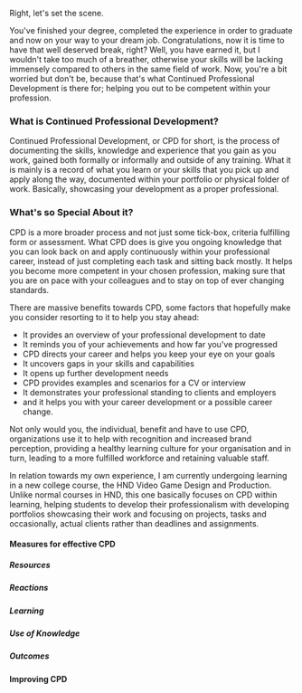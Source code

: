 Right, let's set the scene.

You've finished your degree, completed the experience in order to graduate and now on your way to your dream job. Congratulations, now it is time to have that well deserved break, right? Well, you have earned it, but I wouldn't take too much of a breather, otherwise your skills will be lacking immensely compared to others in the same field of work. Now, you're a bit worried but don't be, because that's what Continued Professional Development is there for; helping you out to be competent within your profession.

### What is Continued Professional Development?

Continued Professional Development, or CPD for short, is the process of documenting the skills, knowledge and experience that you gain as you work, gained both formally or informally and outside of any training. What it is mainly is a record of what you learn or your skills that you pick up and apply along the way, documented within your portfolio or physical folder of work. Basically, showcasing your development as a proper professional.

### What's so Special About it?

CPD is a more broader process and not just some tick-box, criteria fulfilling form or assessment. What CPD does is give you ongoing knowledge that you can look back on and apply continuously within your professional career, instead of just completing each task and sitting back mostly. It helps you become more competent in your chosen profession, making sure that you are on pace with your colleagues and to stay on top of ever changing standards.

There are massive benefits towards CPD, some factors that hopefully make you consider resorting to it to help you stay ahead:

* It provides an overview of your professional development to date
* It reminds you of your achievements and how far you've progressed
* CPD directs your career and helps you keep your eye on your goals
* It uncovers gaps in your skills and capabilities
* It opens up further development needs
* CPD provides examples and scenarios for a CV or interview
* It demonstrates your professional standing to clients and employers
* and it helps you with your career development or a possible career change.

Not only would you, the individual, benefit and have to use CPD, organizations use it to help with recognition and increased brand perception, providing a healthy learning culture for your organisation and in turn, leading to a more fulfilled workforce and retaining valuable staff.

In relation towards my own experience, I am currently undergoing learning in a new college course, the HND Video Game Design and Production. Unlike normal courses in HND, this one basically focuses on CPD within learning, helping students to develop their professionalism with developing portfolios showcasing their work and focusing on projects, tasks and occasionally, actual clients rather than deadlines and assignments.

#### Measures for effective CPD
##### Resources


##### Reactions
##### Learning
##### Use of Knowledge
##### Outcomes

#### Improving CPD
